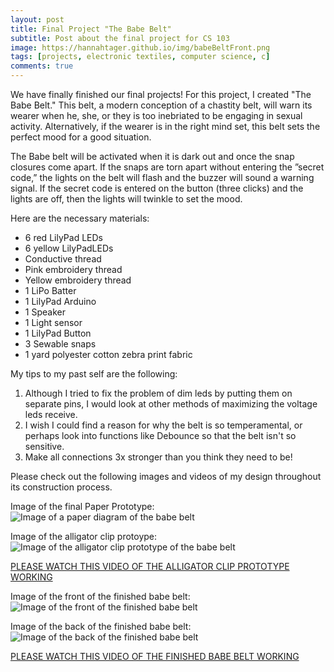 ```yaml
---
layout: post
title: Final Project "The Babe Belt"
subtitle: Post about the final project for CS 103
image: https://hannahtager.github.io/img/babeBeltFront.png
tags: [projects, electronic textiles, computer science, c]
comments: true
---
```



We have finally finished our final projects! For this project, I created "The Babe Belt."
This belt, a modern conception of a chastity belt, will warn its wearer when he, she, or they is too inebriated to be engaging in sexual activity. Alternatively, if the wearer is in the right mind set, this belt sets the perfect mood for a good situation.

The Babe belt will be activated when it is dark out and once the snap closures come apart. If the snaps are torn apart without entering the ”secret code,” the lights on the belt will flash and the buzzer will sound a warning signal. If the secret code is entered on the button (three clicks) and the lights are off, then the lights will twinkle to set the mood.

Here are the necessary materials:

- 6 red LilyPad LEDs
- 6 yellow LilyPadLEDs
- Conductive thread
- Pink embroidery thread
- Yellow embroidery thread
- 1 LiPo Batter
- 1 LilyPad Arduino
- 1 Speaker
- 1 Light sensor
- 1 LilyPad Button
- 3 Sewable snaps
- 1 yard polyester cotton zebra print fabric

My tips to my past self are the following:

1. Although I tried to fix the problem of dim leds by putting them on separate pins, I would look at other methods of maximizing the voltage leds receive. 
2. I wish I could find a reason for why the belt is so temperamental, or perhaps look into functions like Debounce so that the belt isn't so sensitive.
3. Make all connections 3x stronger than you think they need to be!

Please check out the following images and videos of my design throughout its construction process.

Image of the final Paper Prototype:
![Image of a paper diagram of the babe belt](https://hannahtager.github.io/img/babeBeltPaper.png)

Image of the alligator clip protoype:
![Image of the alligator clip prototype of the babe belt](https://hannahtager.github.io/img/babeBeltAlligator.png)


[PLEASE WATCH THIS VIDEO OF THE ALLIGATOR CLIP PROTOTYPE WORKING](https://www.youtube.com/watch?v=t8QBjq4gkdM)


Image of the front of the finished babe belt:
![Image of the front of the finished babe belt](https://hannahtager.github.io/img/babeBeltFront.png)

Image of the back of the finished babe belt:
![Image of the back of the finished babe belt](https://hannahtager.github.io/img/babeBeltBack.png)

[PLEASE WATCH THIS VIDEO OF THE FINISHED BABE BELT WORKING](https://www.youtube.com/watch?v=4IlPs0kCsWo)
